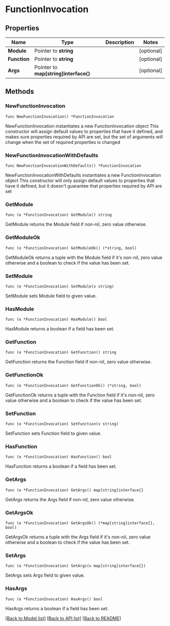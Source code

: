 # FunctionInvocation

## Properties

Name | Type | Description | Notes
------------ | ------------- | ------------- | -------------
**Module** | Pointer to **string** |  | [optional] 
**Function** | Pointer to **string** |  | [optional] 
**Args** | Pointer to **map[string]interface{}** |  | [optional] 

## Methods

### NewFunctionInvocation

`func NewFunctionInvocation() *FunctionInvocation`

NewFunctionInvocation instantiates a new FunctionInvocation object
This constructor will assign default values to properties that have it defined,
and makes sure properties required by API are set, but the set of arguments
will change when the set of required properties is changed

### NewFunctionInvocationWithDefaults

`func NewFunctionInvocationWithDefaults() *FunctionInvocation`

NewFunctionInvocationWithDefaults instantiates a new FunctionInvocation object
This constructor will only assign default values to properties that have it defined,
but it doesn't guarantee that properties required by API are set

### GetModule

`func (o *FunctionInvocation) GetModule() string`

GetModule returns the Module field if non-nil, zero value otherwise.

### GetModuleOk

`func (o *FunctionInvocation) GetModuleOk() (*string, bool)`

GetModuleOk returns a tuple with the Module field if it's non-nil, zero value otherwise
and a boolean to check if the value has been set.

### SetModule

`func (o *FunctionInvocation) SetModule(v string)`

SetModule sets Module field to given value.

### HasModule

`func (o *FunctionInvocation) HasModule() bool`

HasModule returns a boolean if a field has been set.

### GetFunction

`func (o *FunctionInvocation) GetFunction() string`

GetFunction returns the Function field if non-nil, zero value otherwise.

### GetFunctionOk

`func (o *FunctionInvocation) GetFunctionOk() (*string, bool)`

GetFunctionOk returns a tuple with the Function field if it's non-nil, zero value otherwise
and a boolean to check if the value has been set.

### SetFunction

`func (o *FunctionInvocation) SetFunction(v string)`

SetFunction sets Function field to given value.

### HasFunction

`func (o *FunctionInvocation) HasFunction() bool`

HasFunction returns a boolean if a field has been set.

### GetArgs

`func (o *FunctionInvocation) GetArgs() map[string]interface{}`

GetArgs returns the Args field if non-nil, zero value otherwise.

### GetArgsOk

`func (o *FunctionInvocation) GetArgsOk() (*map[string]interface{}, bool)`

GetArgsOk returns a tuple with the Args field if it's non-nil, zero value otherwise
and a boolean to check if the value has been set.

### SetArgs

`func (o *FunctionInvocation) SetArgs(v map[string]interface{})`

SetArgs sets Args field to given value.

### HasArgs

`func (o *FunctionInvocation) HasArgs() bool`

HasArgs returns a boolean if a field has been set.


[[Back to Model list]](../README.md#documentation-for-models) [[Back to API list]](../README.md#documentation-for-api-endpoints) [[Back to README]](../README.md)



